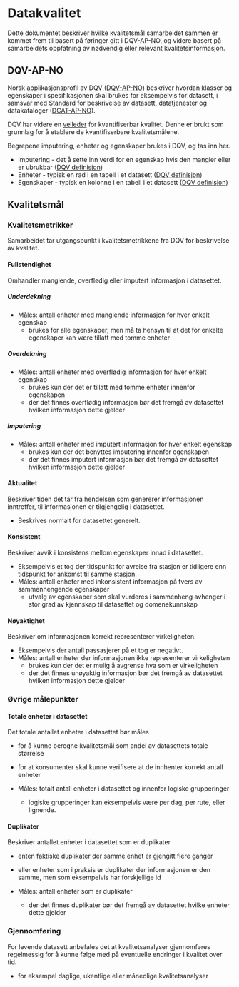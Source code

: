 # Datakvalitet

Dette dokumentet beskriver hvilke kvalitetsmål samarbeidet sammen er kommet frem til basert på føringer gitt i DQV-AP-NO, og videre basert på samarbeidets oppfatning av nødvendig eller relevant kvalitetsinformasjon. 


## DQV-AP-NO

Norsk applikasjonsprofil av DQV ([DQV-AP-NO](https://data.norge.no/specification/dqv-ap-no)) beskriver hvordan klasser og egenskaper i spesifikasjonen skal brukes for eksempelvis for datasett, i samsvar med Standard for beskrivelse av datasett, datatjenester og datakataloger ([DCAT-AP-NO](https://data.norge.no/specification/dcat-ap-no)).

DQV har videre en [veileder](https://data.norge.no/guide/veileder-kvantifiserbar-kvalitet) for kvantifiserbar kvalitet. Denne er brukt som grunnlag for å etablere de kvantifiserbare kvalitetsmålene. 

Begrepene imputering, enheter og egenskaper brukes i DQV, og tas inn her. 
- Imputering - det å sette inn verdi for en egenskap hvis den mangler eller er ubrukbar ([DQV definisjon](https://data.norge.no/guide/veileder-kvantifiserbar-kvalitet#_imputering))
- Enheter - typisk en rad i en tabell i et datasett ([DQV definisjon](https://data.norge.no/guide/veileder-kvantifiserbar-kvalitet#_enhet))
- Egenskaper - typisk en kolonne i en tabell i et datasett ([DQV definisjon](https://data.norge.no/guide/veileder-kvantifiserbar-kvalitet#_egenskap))


## Kvalitetsmål

### Kvalitetsmetrikker

Samarbeidet tar utgangspunkt i kvalitetsmetrikkene fra DQV for beskrivelse av kvalitet. 

#### Fullstendighet
Omhandler manglende, overflødig eller imputert informasjon i datasettet. 

##### Underdekning
- Måles: antall enheter med manglende informasjon for hver enkelt egenskap
    - brukes for alle egenskaper, men må ta hensyn til at det for enkelte egenskaper kan være tillatt med tomme enheter

##### Overdekning
- Måles: antall enheter med overflødig informasjon for hver enkelt egenskap
    - brukes kun der det er tillatt med tomme enheter innenfor egenskapen
    - der det finnes overflødig informasjon bør det fremgå av datasettet hvilken informasjon dette gjelder

##### Imputering
- Måles: antall enheter med imputert informasjon for hver enkelt egenskap
    - brukes kun der det benyttes imputering innenfor egenskapen
    - der det finnes imputert informasjon bør det fremgå av datasettet hvilken informasjon dette gjelder

#### Aktualitet
Beskriver tiden det tar fra hendelsen som genererer informasjonen inntreffer, til informasjonen er tilgjengelig i datasettet.

- Beskrives normalt for datasettet generelt. 

#### Konsistent
Beskriver avvik i konsistens mellom egenskaper innad i datasettet. 
- Eksempelvis et tog der tidspunkt for avreise fra stasjon er tidligere enn tidspunkt for ankomst til samme stasjon.
- Måles: antall enheter med inkonsistent informasjon på tvers av sammenhengende egenskaper
    - utvalg av egenskaper som skal vurderes i sammenheng avhenger i stor grad av kjennskap til datasettet og domenekunnskap

#### Nøyaktighet
Beskriver om informasjonen korrekt representerer virkeligheten.
- Eksempelvis der antall passasjerer på et tog er negativt. 
- Måles: antall enheter der informasjonen ikke representerer virkeligheten
    - brukes kun der det er mulig å avgrense hva som er virkeligheten
    - der det finnes unøyaktig informasjon bør det fremgå av datasettet hvilken informasjon dette gjelder


### Øvrige målepunkter

#### Totale enheter i datasettet
Det totale antallet enheter i datasettet bør måles
- for å kunne beregne kvalitetsmål som andel av datasettets totale størrelse
- for at konsumenter skal kunne verifisere at de innhenter korrekt antall enheter

- Måles: totalt antall enheter i datasettet og innenfor logiske grupperinger
    - logiske grupperinger kan eksempelvis være per dag, per rute, eller lignende. 

#### Duplikater
Beskriver antallet enheter i datasettet som er duplikater
- enten faktiske duplikater der samme enhet er gjengitt flere ganger
- eller enheter som i praksis er duplikater der informasjonen er den samme, men som eksempelvis har forskjellige id

- Måles: antall enheter som er duplikater
    - der det finnes duplikater bør det fremgå av datasettet hvilke enheter dette gjelder

### Gjennomføring

For levende datasett anbefales det at kvalitetsanalyser gjennomføres regelmessig for å kunne følge med på eventuelle endringer i kvalitet over tid.
- for eksempel daglige, ukentlige eller månedlige kvalitetsanalyser